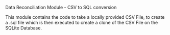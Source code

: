 Data Reconciliation Module - CSV to SQL conversion

This module contains the code to take a locally provided CSV File, to create a .sql file which is then executed to create a clone of the CSV File on the SQLite Database.
